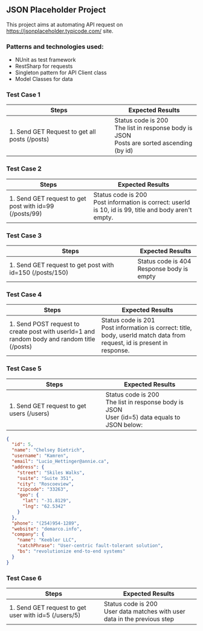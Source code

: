 ## JSON Placeholder Project

This project aims at automating API request on https://jsonplaceholder.typicode.com/ site.

### Patterns and technologies used:
* NUnit as test framework
* RestSharp for requests
* Singleton pattern for API Client class
* Model Classes for data

### Test Case 1
| Steps  | Expected Results |
| ------------- | ------------- |
| 1. Send GET Request to get all posts (/posts)  | Status code is 200<br>The list in response body is JSON<br>Posts are sorted ascending (by id) |

### Test Case 2
| Steps  | Expected Results |
| ------------- | ------------- |
| 1. Send GET request to get post with id=99 (/posts/99)  | Status code is 200<br>Post information is correct: userId is 10, id is 99, title and body aren't empty. |

### Test Case 3
| Steps  | Expected Results |
| ------------- | ------------- |
| 1. Send GET request to get post with id=150 (/posts/150)  | Status code is 404<br>Response body is empty |

### Test Case 4
| Steps  | Expected Results |
| ------------- | ------------- |
| 1. Send POST request to create post with userId=1 and random body and random title (/posts)  | Status code is 201<br>Post information is correct: title, body, userId match data from request, id is present in response. |

### Test Case 5
| Steps  | Expected Results |
| ------------- | ------------- |
| 1. Send GET request to get users (/users)  | Status code is 200<br>The list in response body is JSON<br>User (id=5) data equals to JSON below: |
```json
{
  "id": 5,
  "name": "Chelsey Dietrich",
  "username": "Kamren",
  "email": "Lucio_Hettinger@annie.ca",
  "address": {
    "street": "Skiles Walks",
    "suite": "Suite 351",
    "city": "Roscoeview",
    "zipcode": "33263",
    "geo": {
      "lat": "-31.8129",
      "lng": "62.5342"
    }
  },
  "phone": "(254)954-1289",
  "website": "demarco.info",
  "company": {
    "name": "Keebler LLC",
    "catchPhrase": "User-centric fault-tolerant solution",
    "bs": "revolutionize end-to-end systems"
  }
}
```
### Test Case 6
| Steps  | Expected Results |
| ------------- | ------------- |
| 1. Send GET request to get user with id=5 (/users/5)  | Status code is 200<br>User data matches with user data in the previous step |

